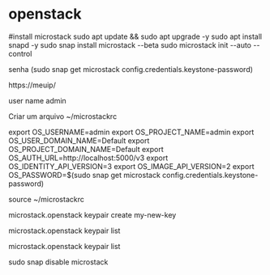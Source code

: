 # openstack

#install microstack
sudo apt update && sudo apt upgrade -y
sudo apt install snapd -y
sudo snap install microstack --beta 
sudo microstack init --auto --control


senha (sudo snap get microstack config.credentials.keystone-password)


https://meuip/

user name admin

Criar um arquivo 
~/microstackrc

export OS_USERNAME=admin
export OS_PROJECT_NAME=admin
export OS_USER_DOMAIN_NAME=Default
export OS_PROJECT_DOMAIN_NAME=Default
export OS_AUTH_URL=http://localhost:5000/v3
export OS_IDENTITY_API_VERSION=3
export OS_IMAGE_API_VERSION=2
export OS_PASSWORD=$(sudo snap get microstack config.credentials.keystone-password)

source ~/microstackrc



microstack.openstack keypair create my-new-key

microstack.openstack keypair list



microstack.openstack keypair list



sudo snap disable microstack
